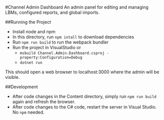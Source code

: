 #Channel Admin Dashboard
An admin panel for editing and managing LBMs, configured reports,
 and global imports.

##Running the Project

* Install node and npm
* In this directory, run `npm intall` to download dependencies
* Run `npm run build` to run the webpack bundler
* Run the project in VisualStudio or
  * `msbuild Channel.Admin.Dashboard.csproj -property:Configuration=Debug`
  * `dotnet run`

This should open a web browser to localhost:3000 where the admin
will be visible.

##Development

* After code changes in the Content directory, simply run `npm run build` again and refresh the browser.
* After code changes to the C# code, restart the server in Visual Studio. No `npm` needed.